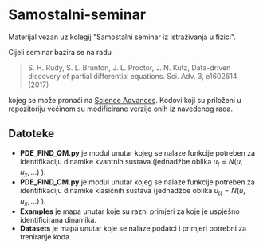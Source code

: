 # Samostalni-seminar
Materijal vezan uz kolegij "Samostalni seminar iz istraživanja u fizici".

Cijeli seminar bazira se na radu

> S. H. Rudy, S. L. Brunton, J. L. Proctor, J. N. Kutz, Data-driven discovery of partial differential equations. Sci. Adv. 3, e1602614 (2017)

kojeg se može pronaći na [Science Advances](https://www.science.org/doi/10.1126/sciadv.1602614). Kodovi koji su priloženi u repozitoriju većinom su modificirane verzije onih iz navedenog rada.

## Datoteke
- **PDE_FIND_QM.py** je modul unutar kojeg se nalaze funkcije potreben za identifikaciju dinamike kvantnih sustava (jednadžbe oblika $u_t=N(u,u_x,...)$ ).
- **PDE_FIND_CM.py** je modul unutar kojeg se nalaze funkcije potreben za identifikaciju dinamike klasičnih sustava (jednadžbe oblika $u_{tt}=N(u,u_x,...)$ ).
- **Examples** je mapa unutar koje su razni primjeri za koje je uspješno identificirana dinamika.
- **Datasets** je mapa unutar koje se nalaze podatci i primjeri potrebni za treniranje koda.

